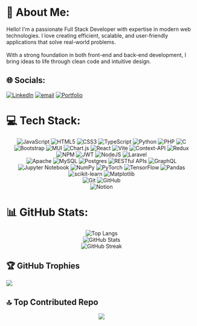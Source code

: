 # 💫 About Me:

Hello! I'm a passionate Full Stack Developer with expertise in modern web technologies. I love creating efficient, scalable, and user-friendly applications that solve real-world problems.<br><br>With a strong foundation in both front-end and back-end development, I bring ideas to life through clean code and intuitive design.

## 🌐 Socials:

[![LinkedIn](https://img.shields.io/badge/LinkedIn-%230077B5.svg?logo=linkedin&logoColor=white)](https://linkedin.com/in/https://www.linkedin.com/in/tarekalnaggar/) [![email](https://img.shields.io/badge/Email-D14836?logo=gmail&logoColor=white)](mailto:tarek.alnaggar@outlook.com) [![Portfolio](https://img.shields.io/badge/Portfolio-%23000000.svg?logo=vercel&logoColor=white)](https://tarek0m.vercel.app/)

# 💻 Tech Stack:

<div align="center">
  <img src="https://img.shields.io/badge/javascript-%23323330.svg?style=flat-square&logo=javascript&logoColor=%23F7DF1E" alt="JavaScript">
  <img src="https://img.shields.io/badge/html5-%23E34F26.svg?style=flat-square&logo=html5&logoColor=white" alt="HTML5">
  <img src="https://img.shields.io/badge/css3-%231572B6.svg?style=flat-square&logo=css3&logoColor=white" alt="CSS3">
  <img src="https://img.shields.io/badge/typescript-%23007ACC.svg?style=flat-square&logo=typescript&logoColor=white" alt="TypeScript">
  <img src="https://img.shields.io/badge/python-3670A0?style=flat-square&logo=python&logoColor=ffdd54" alt="Python">
  <img src="https://img.shields.io/badge/php-%23777BB4.svg?style=flat-square&logo=php&logoColor=white" alt="PHP">
  <img src="https://img.shields.io/badge/c-%2300599C.svg?style=flat-square&logo=c&logoColor=white" alt="C">
</div>
<div align="center">
  <img src="https://img.shields.io/badge/bootstrap-%238511FA.svg?style=flat-square&logo=bootstrap&logoColor=white" alt="Bootstrap">
  <img src="https://img.shields.io/badge/MUI-%230081CB.svg?style=flat-square&logo=mui&logoColor=white" alt="MUI">
  <img src="https://img.shields.io/badge/chart.js-F5788D.svg?style=flat-square&logo=chart.js&logoColor=white" alt="Chart.js">
  <img src="https://img.shields.io/badge/react-%2320232a.svg?style=flat-square&logo=react&logoColor=%2361DAFB" alt="React">
  <img src="https://img.shields.io/badge/vite-%23646CFF.svg?style=flat-square&logo=vite&logoColor=white" alt="Vite">
  <img src="https://img.shields.io/badge/Context--Api-000000?style=flat-square&logo=react" alt="Context-API">
  <img src="https://img.shields.io/badge/redux-%23593d88.svg?style=flat-square&logo=redux&logoColor=white" alt="Redux">
</div>
<div align="center">
  <img src="https://img.shields.io/badge/NPM-%23CB3837.svg?style=flat-square&logo=npm&logoColor=white" alt="NPM">
  <img src="https://img.shields.io/badge/JWT-black?style=flat-square&logo=JSON%20web%20tokens" alt="JWT">
  <img src="https://img.shields.io/badge/node.js-6DA55F?style=flat-square&logo=node.js&logoColor=white" alt="NodeJS">
  <img src="https://img.shields.io/badge/laravel-%23FF2D20.svg?style=flat-square&logo=laravel&logoColor=white" alt="Laravel">
</div>
<div align="center">
  <img src="https://img.shields.io/badge/apache-%23D42029.svg?style=flat-square&logo=apache&logoColor=white" alt="Apache">
  <img src="https://img.shields.io/badge/mysql-4479A1.svg?style=flat-square&logo=mysql&logoColor=white" alt="MySQL">
  <img src="https://img.shields.io/badge/postgres-%23316192.svg?style=flat-square&logo=postgresql&logoColor=white" alt="Postgres">
  <img src="https://img.shields.io/badge/RESTful_APIs-FF6F00?style=flat-square&logo=rest&logoColor=white" alt="RESTful APIs">
  <img src="https://img.shields.io/badge/GraphQL-e10098?style=flat&logo=graphql" alt="GraphQL">
</div>
<div align="center">
  <img src="https://img.shields.io/badge/Jupyter%20Notebook-F37626?style=flat-square&logo=jupyter&logoColor=white" alt="Jupyter Notebook">
  <img src="https://img.shields.io/badge/numpy-%23013243.svg?style=flat-square&logo=numpy&logoColor=white" alt="NumPy">
  <img src="https://img.shields.io/badge/PyTorch-%23EE4C2C.svg?style=flat-square&logo=PyTorch&logoColor=white" alt="PyTorch">
  <img src="https://img.shields.io/badge/TensorFlow-%23FF6F00.svg?style=flat-square&logo=TensorFlow&logoColor=white" alt="TensorFlow">
  <img src="https://img.shields.io/badge/pandas-%23150458.svg?style=flat-square&logo=pandas&logoColor=white" alt="Pandas">
  <img src="https://img.shields.io/badge/scikit--learn-%23F7931E.svg?style=flat-square&logo=scikit-learn&logoColor=white" alt="scikit-learn">
  <img src="https://img.shields.io/badge/Matplotlib-%23ffffff.svg?style=flat-square&logo=Matplotlib&logoColor=black" alt="Matplotlib">
</div>
<div align="center">
  <img src="https://img.shields.io/badge/git-%23F05033.svg?style=flat-square&logo=git&logoColor=white" alt="Git">
  <img src="https://img.shields.io/badge/github-%23121011.svg?style=flat-square&logo=github&logoColor=white" alt="GitHub">
</div>
<div align="center">
  <img src="https://img.shields.io/badge/Notion-%23000000.svg?style=flat-square&logo=notion&logoColor=white" alt="Notion">
</div>

# 📊 GitHub Stats:

<div align="center">
  <img alt="Top Langs" src="https://github-readme-stats.vercel.app/api/top-langs/?username=tarek0m&theme=github_dark_dimmed&hide_border=true&include_all_commits=false&count_private=false&layout=compact">
  <br>
  <img alt="GitHub Stats" src="https://github-readme-stats.vercel.app/api?username=tarek0m&theme=github_dark_dimmed&hide_border=true&include_all_commits=false&count_private=false">
  <br>
  <img alt="GitHub Streak" src="https://streak-stats.demolab.com/?user=tarek0m&theme=github_dark_dimmed&hide_border=true">
</div>

## 🏆 GitHub Trophies

![](https://github-profile-trophy.vercel.app/?username=tarek0m&theme=onedark&no-frame=true&no-bg=false&margin-w=4)

## 🔝 Top Contributed Repo

<div align="center">
  <img src="https://github-contributor-stats.vercel.app/api?username=tarek0m&limit=5&theme=github_dark_dimmed&combine_all_yearly_contributions=true">
</div>

<!-- Proudly created with GPRM ( https://gprm.itsvg.in ) -->
